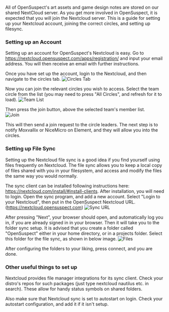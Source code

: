 All of OpenSuspect's art assets and game design notes are stored on our shared NextCloud server. As you get more involved in OpenSuspect, it is expected that you will join the Nextcloud server. This is a guide for setting up your Nextcloud account, joining the correct circles, and setting up filesync.

### Setting up an Account
Setting up an account for OpenSuspect's Nextcloud is easy. Go to https://nextcloud.opensuspect.com/apps/registration/ and input your email address. You will then receive an email with further instructions.

Once you have set up the account, login to the Nextcloud, and then navigate to the circles tab.
![Circles Tab](https://nextcloud.opensuspect.com/apps/files_sharing/publicpreview/irF2XezY77rwkGL?x=1920&y=468&a=true&file=circles-nav.png)

Now you can join the relevant circles you wish to access. Select the team circle from the list (you may need to press "All Circles", and refresh for it to load).
![Team List](https://nextcloud.opensuspect.com/apps/files_sharing/publicpreview/5zZpAWWf8YPGYjq?x=1920&y=468&a=true&file=circles-team.png)

Then press the join button, above the selected team's member list. <br/>
![Join](https://nextcloud.opensuspect.com/apps/files_sharing/publicpreview/aXHZkxjaNBJgeAC?x=1920&y=468&a=true&file=circles-join.png&scalingup=0)

This will then send a join request to the circle leaders. The next step is to notify Moxvallix or NiceMicro on Element, and they will allow you into the circles.

### Setting up File Sync
Setting up the Nextcloud file sync is a good idea if you find yourself using files frequently on Nextcloud. The file sync allows you to keep a local copy of files shared with you in your filesystem, and access and modify the files the same way you would normally.

The sync client can be installed following instructions here: https://nextcloud.com/install/#install-clients.
After installation, you will need to login. Open the sync program, and add a new account. Select "Login to your Nextcloud", then put in the OpenSuspect Nextcloud URL. (https://nextcloud.opensuspect.com)
![Sync URL](https://nextcloud.opensuspect.com/apps/files_sharing/publicpreview/8xF7GjCz75qLmca?x=1920&y=468&a=true&file=sync-url2.png)

After pressing "Next", your browser should open, and automatically log you in, if you are already signed in in your browser. Then it will take you to the folder sync setup. It is advised that you create a folder called "OpenSuspect" either in your home directory, or in a projects folder. Select this folder for the file sync, as shown in below image.
![Files](https://nextcloud.opensuspect.com/apps/files_sharing/publicpreview/gREJLpeXFRyGgrt?x=1920&y=468&a=true&file=sync-folders.png&scalingup=0)

After configuring the folders to your liking, press connect, and you are done.

### Other useful things to set up
Nextcloud provides file manager integrations for its sync client. Check your distro's repos for such packages (just type nextcloud nautilus etc. in search). These allow for handy status symbols on shared folders.

Also make sure that Nextcloud sync is set to autostart on login. Check your autostart configuration, and add it if it isn't setup.